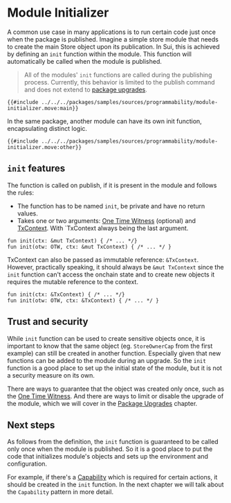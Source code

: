 # Module Initializer

A common use case in many applications is to run certain code just once when the package is published. Imagine a simple store module that needs to create the main Store object upon its publication. In Sui, this is achieved by defining an `init` function within the module. This function will automatically be called when the module is published.


> All of the modules' `init` functions are called during the publishing process. Currently, this behavior is limited to the publish command and does not extend to [package upgrades](./package-upgrades.md).

```move
{{#include ../../../packages/samples/sources/programmability/module-initializer.move:main}}
```

In the same package, another module can have its own init function, encapsulating distinct logic.

```move
{{#include ../../../packages/samples/sources/programmability/module-initializer.move:other}}
```

## `init` features

The function is called on publish, if it is present in the module and follows the rules:

- The function has to be named `init`, be private and have no return values.
- Takes one or two arguments: [One Time Witness](./one-time-witness.md) (optional) and [TxContext](./transaction-context.md). With `TxContext always being the last argument.

```move
fun init(ctx: &mut TxContext) { /* ... */}
fun init(otw: OTW, ctx: &mut TxContext) { /* ... */ }
```

TxContext can also be passed as immutable reference: `&TxContext`. However, practically speaking, it should always be `&mut TxContext` since the `init` function can't access the onchain state and to create new objects it requires the mutable reference to the context.

```move
fun init(ctx: &TxContext) { /* ... */}
fun init(otw: OTW, ctx: &TxContext) { /* ... */ }
```

## Trust and security

While `init` function can be used to create sensitive objects once, it is important to know that the same object (eg. `StoreOwnerCap` from the first example) can still be created in another function. Especially given that new functions can be added to the module during an upgrade. So the `init` function is a good place to set up the initial state of the module, but it is not a security measure on its own.

There are ways to guarantee that the object was created only once, such as the [One Time Witness](./one-time-witness.md). And there are ways to limit or disable the upgrade of the module, which we will cover in the [Package Upgrades](./package-upgrades.md) chapter.

## Next steps

As follows from the definition, the `init` function is guaranteed to be called only once when the module is published. So it is a good place to put the code that initializes module's objects and sets up the environment and configuration.

For example, if there's a [Capability](./capability.md) which is required for certain actions, it should be created in the `init` function. In the next chapter we will talk about the `Capability` pattern in more detail.
